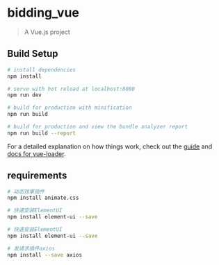# bidding_vue

> A Vue.js project

## Build Setup

``` bash
# install dependencies
npm install

# serve with hot reload at localhost:8080
npm run dev

# build for production with minification
npm run build

# build for production and view the bundle analyzer report
npm run build --report
```

For a detailed explanation on how things work, check out the [guide](http://vuejs-templates.github.io/webpack/) and [docs for vue-loader](http://vuejs.github.io/vue-loader).

## requirements

```bash
# 动态效果插件
npm install animate.css

# 快速安装ElementUI
npm install element-ui --save

# 快速安装ElementUI
npm install element-ui --save

# 发请求插件axios
npm install --save axios
```

